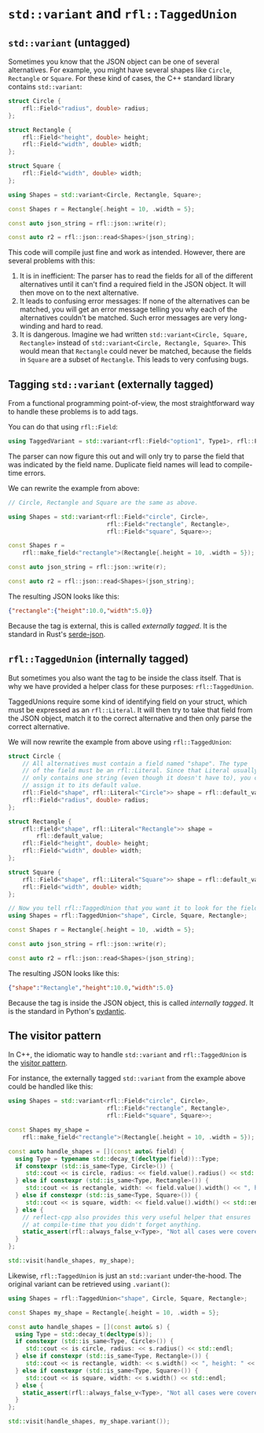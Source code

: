 # `std::variant` and `rfl::TaggedUnion`

## `std::variant` (untagged)

Sometimes you know that the JSON object can be one of several alternatives. For example,
you might have several shapes like `Circle`, `Rectangle` or `Square`. For these kind of 
cases, the C++ standard library contains `std::variant`:

```cpp
struct Circle {
    rfl::Field<"radius", double> radius;
};

struct Rectangle {
    rfl::Field<"height", double> height;
    rfl::Field<"width", double> width;
};

struct Square {
    rfl::Field<"width", double> width;
};

using Shapes = std::variant<Circle, Rectangle, Square>;

const Shapes r = Rectangle{.height = 10, .width = 5};

const auto json_string = rfl::json::write(r);

const auto r2 = rfl::json::read<Shapes>(json_string);
```

This code will compile just fine and work as intended. However, there are
several problems with this:

1) It is in inefficient: The parser has to read the fields for all of the different alternatives until it can't find a required field in the JSON object. It will then move on to the next alternative.
2) It leads to confusing error messages: If none of the alternatives can be matched, you will get an error message telling you why each of the alternatives couldn't be matched. Such error messages are very long-winding and hard to read.
3) It is dangerous. Imagine we had written `std::variant<Circle, Square, Rectangle>` instead of `std::variant<Circle, Rectangle, Square>`. This would mean that `Rectangle` could never be matched, because the fields in `Square` are a subset of `Rectangle`. This leads to very confusing bugs.

## Tagging `std::variant` (externally tagged)

From a functional programming point-of-view, the most straightforward way to handle these problems is to add tags. 

You can do that using `rfl::Field`:

```cpp
using TaggedVariant = std::variant<rfl::Field<"option1", Type1>, rfl::Field<"option2", Type2>, ...>;
```

The parser can now figure this out and will only try to parse the field that was indicated by the field name.
Duplicate field names will lead to compile-time errors.

We can rewrite the example from above:

```cpp
// Circle, Rectangle and Square are the same as above.

using Shapes = std::variant<rfl::Field<"circle", Circle>,
                            rfl::Field<"rectangle", Rectangle>,
                            rfl::Field<"square", Square>>;

const Shapes r =
    rfl::make_field<"rectangle">(Rectangle{.height = 10, .width = 5});

const auto json_string = rfl::json::write(r);

const auto r2 = rfl::json::read<Shapes>(json_string);
```

The resulting JSON looks like this:
```json
{"rectangle":{"height":10.0,"width":5.0}}
```

Because the tag is external, this is called *externally tagged*. It is the standard in Rust's [serde-json](https://serde.rs/enum-representations.html).

## `rfl::TaggedUnion` (internally tagged)

But sometimes you also want the tag to be inside the class itself. That is why we have provided a helper class for these purposes: `rfl::TaggedUnion`.

TaggedUnions require some kind of identifying field on your struct, which must be expressed as an `rfl::Literal`. It will then try to take that field from the JSON object, match it to the correct alternative and then only parse the correct alternative.

We will now rewrite the example from above using `rfl::TaggedUnion`:

```cpp
struct Circle {
    // All alternatives must contain a field named "shape". The type
    // of the field must be an rfl::Literal. Since that Literal usually
    // only contains one string (even though it doesn't have to), you can
    // assign it to its default value.
    rfl::Field<"shape", rfl::Literal<"Circle">> shape = rfl::default_value;
    rfl::Field<"radius", double> radius;
};

struct Rectangle {
    rfl::Field<"shape", rfl::Literal<"Rectangle">> shape =
        rfl::default_value;
    rfl::Field<"height", double> height;
    rfl::Field<"width", double> width;
};

struct Square {
    rfl::Field<"shape", rfl::Literal<"Square">> shape = rfl::default_value;
    rfl::Field<"width", double> width;
};

// Now you tell rfl::TaggedUnion that you want it to look for the field "shape".
using Shapes = rfl::TaggedUnion<"shape", Circle, Square, Rectangle>;

const Shapes r = Rectangle{.height = 10, .width = 5};

const auto json_string = rfl::json::write(r);

const auto r2 = rfl::json::read<Shapes>(json_string);
```

The resulting JSON looks like this:
```json
{"shape":"Rectangle","height":10.0,"width":5.0}
```

Because the tag is inside the JSON object, this is called *internally tagged*. 
It is the standard in Python's [pydantic](https://docs.pydantic.dev/latest/api/standard_library_types/#union).

## The visitor pattern

In C++, the idiomatic way to handle `std::variant` and `rfl::TaggedUnion` is the [visitor pattern](https://en.cppreference.com/w/cpp/utility/variant/visit).

For instance, the externally tagged `std::variant` from the example above could be handled like this:

```cpp
using Shapes = std::variant<rfl::Field<"circle", Circle>,
                            rfl::Field<"rectangle", Rectangle>,
                            rfl::Field<"square", Square>>;

const Shapes my_shape =
    rfl::make_field<"rectangle">(Rectangle{.height = 10, .width = 5});

const auto handle_shapes = [](const auto& field) {
  using Type = typename std::decay_t(decltype(field))::Type;
  if constexpr (std::is_same<Type, Circle>()) {
     std::cout << is circle, radius: << field.value().radius() << std::endl;
  } else if constexpr (std::is_same<Type, Rectangle>()) {
     std::cout << is rectangle, width: << field.value().width() << ", height: " << field.value().height() << std::endl;
  } else if constexpr (std::is_same<Type, Square>()) {
     std::cout << is square, width: << field.value().width() << std::endl;
  } else {
    // reflect-cpp also provides this very useful helper that ensures
    // at compile-time that you didn't forget anything.
    static_assert(rfl::always_false_v<Type>, "Not all cases were covered.");
  }
};

std::visit(handle_shapes, my_shape);
```

Likewise, `rfl::TaggedUnion` is just an `std::variant` under-the-hood. The original variant can be
retrieved using `.variant()`:

```cpp
using Shapes = rfl::TaggedUnion<"shape", Circle, Square, Rectangle>;

const Shapes my_shape = Rectangle{.height = 10, .width = 5};

const auto handle_shapes = [](const auto& s) {
  using Type = std::decay_t(decltype(s));
  if constexpr (std::is_same<Type, Circle>()) {
     std::cout << is circle, radius: << s.radius() << std::endl;
  } else if constexpr (std::is_same<Type, Rectangle>()) {
     std::cout << is rectangle, width: << s.width() << ", height: " << s.height() << std::endl;
  } else if constexpr (std::is_same<Type, Square>()) {
     std::cout << is square, width: << s.width() << std::endl;
  } else {
    static_assert(rfl::always_false_v<Type>, "Not all cases were covered.");
  }
};

std::visit(handle_shapes, my_shape.variant());
```


